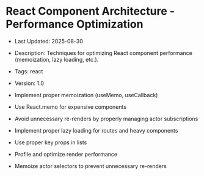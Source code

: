 # React Component Architecture - Performance Optimization
- Last Updated: 2025-08-30
- Description: Techniques for optimizing React component performance (memoization, lazy loading, etc.).
- Tags: react
- Version: 1.0


- Implement proper memoization (useMemo, useCallback)
- Use React.memo for expensive components
- Avoid unnecessary re-renders by properly managing actor subscriptions
- Implement proper lazy loading for routes and heavy components
- Use proper key props in lists
- Profile and optimize render performance
- Memoize actor selectors to prevent unnecessary re-renders
